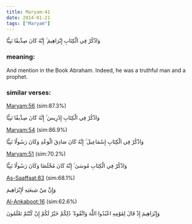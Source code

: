 ```yaml
---
title: Maryam:41
date: 2014-01-21
tags: ["Maryam"]
---
```

وَاذْكُرْ فِي الْكِتَابِ إِبْرَاهِيمَ ۚ إِنَّهُ كَانَ صِدِّيقًا نَبِيًّا
### meaning: 
And mention in the Book Abraham. Indeed, he was a truthful man and a prophet.
### similar verses: 

[Maryam:56](/19/56) (sim:87.3%)

وَاذْكُرْ فِي الْكِتَابِ إِدْرِيسَ ۚ إِنَّهُ كَانَ صِدِّيقًا نَبِيًّا

[Maryam:54](/19/54) (sim:86.9%)

وَاذْكُرْ فِي الْكِتَابِ إِسْمَاعِيلَ ۚ إِنَّهُ كَانَ صَادِقَ الْوَعْدِ وَكَانَ رَسُولًا نَبِيًّا

[Maryam:51](/19/51) (sim:70.2%)

وَاذْكُرْ فِي الْكِتَابِ مُوسَىٰ ۚ إِنَّهُ كَانَ مُخْلَصًا وَكَانَ رَسُولًا نَبِيًّا

[As-Saaffaat:83](/37/83) (sim:68.1%)

وَإِنَّ مِنْ شِيعَتِهِ لَإِبْرَاهِيمَ

[Al-Ankaboot:16](/29/16) (sim:62.6%)

وَإِبْرَاهِيمَ إِذْ قَالَ لِقَوْمِهِ اعْبُدُوا اللَّهَ وَاتَّقُوهُ ۖ ذَٰلِكُمْ خَيْرٌ لَكُمْ إِنْ كُنْتُمْ تَعْلَمُونَ
